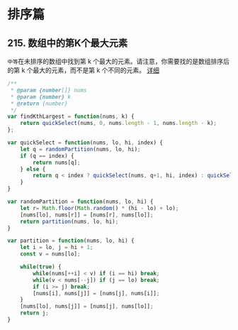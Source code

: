 # 排序篇

## 215. 数组中的第K个最大元素
`中等`在未排序的数组中找到第 k 个最大的元素。请注意，你需要找的是数组排序后的第 k 个最大的元素，而不是第 k 个不同的元素。
[详细](https://leetcode-cn.com/problems/kth-largest-element-in-an-array/)
```js
/**
 * @param {number[]} nums
 * @param {number} k
 * @return {number}
 */
var findKthLargest = function(nums, k) {
    return quickSelect(nums, 0, nums.length - 1, nums.length - k);
};

var quickSelect = function(nums, lo, hi, index) {
    let q = randomPartition(nums, lo, hi);
    if (q == index) {
        return nums[q];
    } else {
        return q < index ? quickSelect(nums, q+1, hi, index) : quickSelect(nums, lo, q - 1, index);
    }
}

var randomPartition = function(nums, lo, hi) {
    let r= Math.floor(Math.random() * (hi - lo) + lo);
    [nums[lo], nums[r]] = [nums[r], nums[lo]];
    return partition(nums, lo, hi);
}

var partition = function(nums, lo, hi) {
    let i = lo, j = hi + 1;
    const v = nums[lo];

    while(true) {
        while(nums[++i] < v) if (i == hi) break;
        while(v < nums[--j]) if (j == lo) break;
        if (i >= j) break;
        [nums[i], nums[j]] = [nums[j], nums[i]];
    }
    [nums[lo], nums[j]] = [nums[j], nums[lo]];
    return j;
}
```
